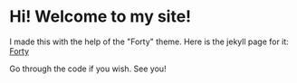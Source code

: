 # Hi! Welcome to my site!

I made this with the help of the "Forty" theme. Here is the jekyll page for it: [Forty](https://jekyllthemes.io/theme/forty-jekyll-theme)

Go through the code if you wish. See you! 
